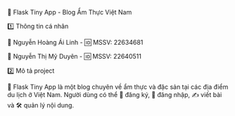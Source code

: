 🍜 Flask Tiny App - Blog Ẩm Thực Việt Nam

1️⃣ Thông tin cá nhân

👤 Nguyễn Hoàng Ái Linh - 🆔 MSSV: 22634681

👤 Nguyễn Thị Mỹ Duyên - 🆔 MSSV: 22640511

2️⃣ Mô tả project

📌 Flask Tiny App là một blog chuyên về ẩm thực và đặc sản tại các địa điểm du lịch ở Việt Nam. Người dùng có thể 📝 đăng ký, 🔑 đăng nhập, ✍️ viết bài và 🛠️ quản lý nội dung.
